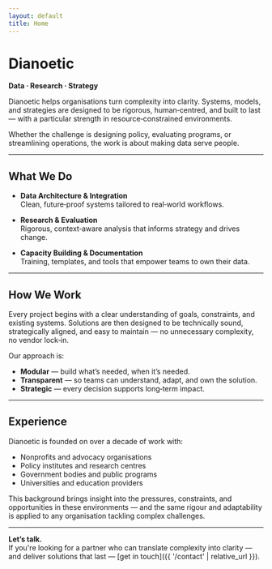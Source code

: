 ```yaml
---
layout: default
title: Home
---
```


# Dianoetic  
**Data · Research · Strategy**

Dianoetic helps organisations turn complexity into clarity. Systems, models, and strategies are designed to be rigorous, human‑centred, and built to last — with a particular strength in resource‑constrained environments.

Whether the challenge is designing policy, evaluating programs, or streamlining operations, the work is about making data serve people.

---

## What We Do

- **Data Architecture & Integration**  
  Clean, future‑proof systems tailored to real‑world workflows.

- **Research & Evaluation**  
  Rigorous, context‑aware analysis that informs strategy and drives change.

- **Capacity Building & Documentation**  
  Training, templates, and tools that empower teams to own their data.

---

## How We Work

Every project begins with a clear understanding of goals, constraints, and existing systems. Solutions are then designed to be technically sound, strategically aligned, and easy to maintain — no unnecessary complexity, no vendor lock‑in.

Our approach is:
- **Modular** — build what’s needed, when it’s needed.
- **Transparent** — so teams can understand, adapt, and own the solution.
- **Strategic** — every decision supports long‑term impact.

---

## Experience

Dianoetic is founded on over a decade of work with:

- Nonprofits and advocacy organisations
- Policy institutes and research centres
- Government bodies and public programs
- Universities and education providers

This background brings insight into the pressures, constraints, and opportunities in these environments — and the same rigour and adaptability is applied to any organisation tackling complex challenges.

---

**Let’s talk.**  
If you're looking for a partner who can translate complexity into clarity — and deliver solutions that last — [get in touch]({{ '/contact' | relative_url }}).